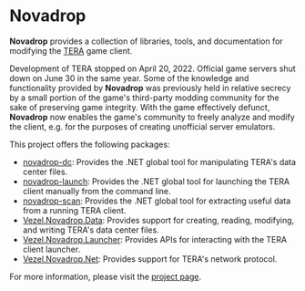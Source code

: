 # Novadrop

**Novadrop** provides a collection of libraries, tools, and documentation for
modifying the [TERA](https://en.wikipedia.org/wiki/TERA_(video_game)) game
client.

Development of TERA stopped on April 20, 2022. Official game servers shut down
on June 30 in the same year. Some of the knowledge and functionality provided by
**Novadrop** was previously held in relative secrecy by a small portion of the
game's third-party modding community for the sake of preserving game integrity.
With the game effectively defunct, **Novadrop** now enables the game's community
to freely analyze and modify the client, e.g. for the purposes of creating
unofficial server emulators.

This project offers the following packages:

* [novadrop-dc](https://www.nuget.org/packages/novadrop-dc): Provides the .NET
  global tool for manipulating TERA's data center files.
* [novadrop-launch](https://www.nuget.org/packages/novadrop-launch): Provides
  the .NET global tool for launching the TERA client manually from the command
  line.
* [novadrop-scan](https://www.nuget.org/packages/novadrop-scan): Provides the
  .NET global tool for extracting useful data from a running TERA client.
* [Vezel.Novadrop.Data](https://www.nuget.org/packages/Vezel.Novadrop.Data):
  Provides support for creating, reading, modifying, and writing TERA's data
  center files.
* [Vezel.Novadrop.Launcher](https://www.nuget.org/packages/Vezel.Novadrop.Launcher):
  Provides APIs for interacting with the TERA client launcher.
* [Vezel.Novadrop.Net](https://www.nuget.org/packages/Vezel.Novadrop.Net):
  Provides support for TERA's network protocol.

For more information, please visit the
[project page](https://github.com/vezel-dev/novadrop).
